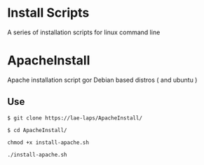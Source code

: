 # Install Scripts
A series of installation scripts for linux command line

# ApacheInstall
Apache installation script gor Debian based distros ( and ubuntu )
## Use

```$ git clone https://lae-laps/ApacheInstall/ ```

```$ cd ApacheInstall/```

```chmod +x install-apache.sh```

```./install-apache.sh```
